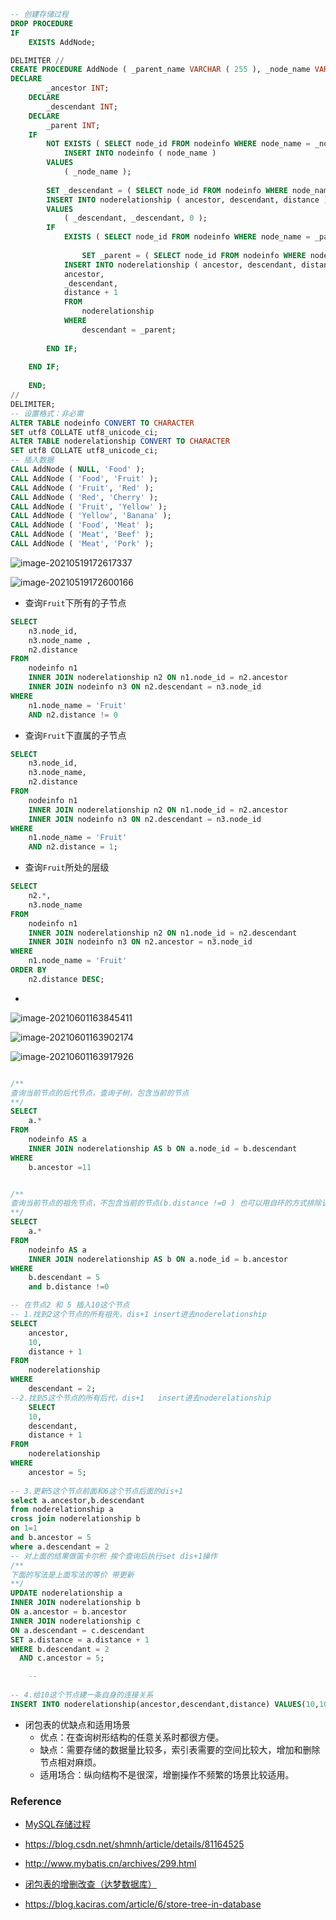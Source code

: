

```sql
-- 创建存储过程
DROP PROCEDURE
IF
	EXISTS AddNode;

DELIMITER //
CREATE PROCEDURE AddNode ( _parent_name VARCHAR ( 255 ), _node_name VARCHAR ( 255 ) ) BEGIN
DECLARE
		_ancestor INT;
	DECLARE
		_descendant INT;
	DECLARE
		_parent INT;
	IF
		NOT EXISTS ( SELECT node_id FROM nodeinfo WHERE node_name = _node_name ) THEN
			INSERT INTO nodeinfo ( node_name )
		VALUES
			( _node_name );
		
		SET _descendant = ( SELECT node_id FROM nodeinfo WHERE node_name = _node_name );
		INSERT INTO noderelationship ( ancestor, descendant, distance )
		VALUES
			( _descendant, _descendant, 0 );
		IF
			EXISTS ( SELECT node_id FROM nodeinfo WHERE node_name = _parent_name ) THEN
				
				SET _parent = ( SELECT node_id FROM nodeinfo WHERE node_name = _parent_name );
			INSERT INTO noderelationship ( ancestor, descendant, distance ) SELECT
			ancestor,
			_descendant,
			distance + 1 
			FROM
				noderelationship 
			WHERE
				descendant = _parent;
			
		END IF;
		
	END IF;
	
	END;
// 
DELIMITER;
-- 设置格式：非必需
ALTER TABLE nodeinfo CONVERT TO CHARACTER 
SET utf8 COLLATE utf8_unicode_ci;
ALTER TABLE noderelationship CONVERT TO CHARACTER 
SET utf8 COLLATE utf8_unicode_ci;
-- 插入数据
CALL AddNode ( NULL, 'Food' );
CALL AddNode ( 'Food', 'Fruit' );
CALL AddNode ( 'Fruit', 'Red' );
CALL AddNode ( 'Red', 'Cherry' );
CALL AddNode ( 'Fruit', 'Yellow' );
CALL AddNode ( 'Yellow', 'Banana' );
CALL AddNode ( 'Food', 'Meat' );
CALL AddNode ( 'Meat', 'Beef' );
CALL AddNode ( 'Meat', 'Pork' );
```



![image-20210519172617337](D:\Dev\SrcCode\spring-boot-climbing\data-climbing-manuscripts\src\main\sql\mysql\存储过程处理闭包表.assets\image-20210519172617337.png)



![image-20210519172600166](D:\Dev\SrcCode\spring-boot-climbing\data-climbing-manuscripts\src\main\sql\mysql\存储过程处理闭包表.assets\image-20210519172600166.png)

- 查询`Fruit`下所有的子节点

```sql
SELECT
	n3.node_id,
	n3.node_name ,
	n2.distance
FROM
	nodeinfo n1
	INNER JOIN noderelationship n2 ON n1.node_id = n2.ancestor
	INNER JOIN nodeinfo n3 ON n2.descendant = n3.node_id 
WHERE
	n1.node_name = 'Fruit' 
	AND n2.distance != 0
```

- 查询`Fruit`下直属的子节点

```sql
SELECT
	n3.node_id,
	n3.node_name,
	n2.distance 
FROM
	nodeinfo n1
	INNER JOIN noderelationship n2 ON n1.node_id = n2.ancestor
	INNER JOIN nodeinfo n3 ON n2.descendant = n3.node_id 
WHERE
	n1.node_name = 'Fruit' 
	AND n2.distance = 1;
```

- 查询`Fruit`所处的层级

```sql
SELECT
	n2.*,
	n3.node_name 
FROM
	nodeinfo n1
	INNER JOIN noderelationship n2 ON n1.node_id = n2.descendant
	INNER JOIN nodeinfo n3 ON n2.ancestor = n3.node_id 
WHERE
	n1.node_name = 'Fruit' 
ORDER BY
	n2.distance DESC;
```

- 

![image-20210601163845411](D:\Dev\SrcCode\spring-boot-climbing\data-climbing-manuscripts\src\main\sql\mysql\存储过程处理闭包表.assets\image-20210601163845411.png)

![image-20210601163902174](D:\Dev\SrcCode\spring-boot-climbing\data-climbing-manuscripts\src\main\sql\mysql\存储过程处理闭包表.assets\image-20210601163902174.png)

![image-20210601163917926](D:\Dev\SrcCode\spring-boot-climbing\data-climbing-manuscripts\src\main\sql\mysql\存储过程处理闭包表.assets\image-20210601163917926.png)

```sql

/**
查询当前节点的后代节点，查询子树，包含当前的节点
**/
SELECT
	a.* 
FROM
	nodeinfo AS a
	INNER JOIN noderelationship AS b ON a.node_id = b.descendant 
WHERE
	b.ancestor =11


/**
查询当前节点的祖先节点，不包含当前的节点(b.distance !=0 ) 也可以用自环的方式排除该点
**/
SELECT
	a.* 
FROM
	nodeinfo AS a
	INNER JOIN noderelationship AS b ON a.node_id = b.ancestor 
WHERE
	b.descendant = 5
	and b.distance !=0 

```



```sql
-- 在节点2 和 5 插入10这个节点
-- 1.找到2这个节点的所有祖先，dis+1 insert进去noderelationship
SELECT
	ancestor,
	10,
	distance + 1 
FROM
	noderelationship 
WHERE
	descendant = 2;
--2.找到5这个节点的所有后代，dis+1	 insert进去noderelationship
	SELECT
	10,
	descendant,
	distance + 1 
FROM
	noderelationship 
WHERE
	ancestor = 5;
	
-- 3.更新5这个节点前面和6这个节点后面的dis+1
select a.ancestor,b.descendant
from noderelationship a
cross join noderelationship b
on 1=1 
and b.ancestor = 5
where a.descendant = 2
-- 对上面的结果做笛卡尔积 挨个查询后执行set dis+1操作
/**
下面的写法是上面写法的等价 带更新
**/
UPDATE noderelationship a
INNER JOIN noderelationship b
ON a.ancestor = b.ancestor
INNER JOIN noderelationship c
ON a.descendant = c.descendant
SET a.distance = a.distance + 1
WHERE b.descendant = 2
  AND c.ancestor = 5;

	-- 
	
-- 4.给10这个节点建一条自身的连接关系
INSERT INTO noderelationship(ancestor,descendant,distance) VALUES(10,10,0)

```









- 闭包表的优缺点和适用场景
  - 优点：在查询树形结构的任意关系时都很方便。
  - 缺点：需要存储的数据量比较多，索引表需要的空间比较大，增加和删除节点相对麻烦。
  - 适用场合：纵向结构不是很深，增删操作不频繁的场景比较适用。



### Reference

- [MySQL存储过程](https://www.cnblogs.com/mark-chan/p/5384139.html)
- https://blog.csdn.net/shmnh/article/details/81164525

- http://www.mybatis.cn/archives/299.html

- [闭包表的增删改查（达梦数据库）](https://blog.csdn.net/s504877001/article/details/114383160)

- https://blog.kaciras.com/article/6/store-tree-in-database

